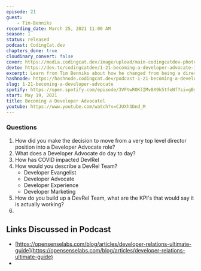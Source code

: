```yaml
---
episode: 21
guest: 
    - Tim-Benniks
recording_date: March 25, 2021 11:00 AM
season: 1
status: released
podcast: CodingCat.dev
chapters_done: true
cloudinary_convert: false
cover: https://media.codingcat.dev/image/upload/main-codingcatdev-photo/vwb6zojoyln2d6oxudz8.png
devto: https://dev.to/codingcatdev/1-21-becoming-a-developer-advocate-1o5c
excerpt: Learn from Tim Benniks about how he changed from being a director of Web Development into his new role as a Developer advocate
hashnode: https://hashnode.codingcat.dev/podcast-1-21-becoming-a-developer-advocate
slug: 1-21-becoming-a-developer-advocate
spotify: https://open.spotify.com/episode/3VFtwROKlIMv8X9k5tfeNf?si=gByHd3y8QNmSnjc-0UXe8A
start: May 19, 2021
title: Becoming a Developer Advocatel
youtube: https://www.youtube.com/watch?v=CJUXh3Dnd_M
---
```

### Questions

1. How did you make the decision to move from a very top level director position into a Developer Advocate role?
2. What does a Developer Advocate do day to day?
3. How has COVID impacted DevlRel
4. How would you describe a DevRel Team?
    - Developer Evangelist
    - Developer Advocate
    - Developer Experience
    - Developer Marketing
5. How do you build up a DevRel Team, what are the KPI's that would say it is actually working?
6. 

## Links Discussed in Podcast

- [https://opensenselabs.com/blog/articles/developer-relations-ultimate-guide](https://opensenselabs.com/blog/articles/developer-relations-ultimate-guide)
-